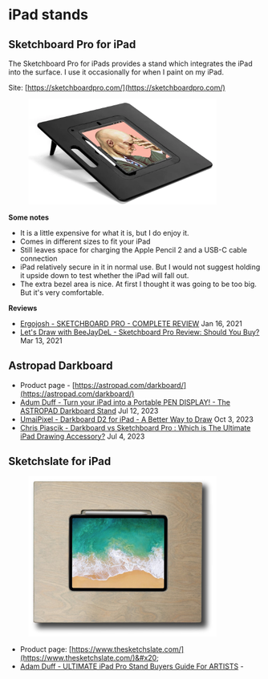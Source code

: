# iPad stands

## Sketchboard Pro for iPad

The Sketchboard Pro for iPads provides a stand which integrates the iPad into the surface. I use it occasionally for when I paint on my iPad.

Site: [https://sketchboardpro.com/](https://sketchboardpro.com/)

<div align="left">

<figure><img src="../../.gitbook/assets/image (203).png" alt="" width="375"><figcaption></figcaption></figure>

</div>

**Some notes**

* It is a little expensive for what it is, but I do enjoy it.
* Comes in different sizes to fit your iPad
* Still leaves space for charging the Apple Pencil 2 and a USB-C cable connection
* iPad relatively secure in it in normal use. But I would not suggest holding it upside down to test whether the iPad will fall out.
* The extra bezel area is nice. At first I thought it was going to be too big. But it's very comfortable.

**Reviews**

* [Ergojosh - SKETCHBOARD PRO - COMPLETE REVIEW](https://youtu.be/G8ZyAkj9LwI) Jan 16, 2021
* [Let's Draw with BeeJayDeL - Sketchboard Pro Review: Should You Buy?](https://www.youtube.com/watch?v=gcoZ8m1pUJA) Mar 13, 2021



## Astropad Darkboard

* Product page - [https://astropad.com/darkboard/](https://astropad.com/darkboard/)  &#x20;
* [Adum Duff - Turn your iPad into a Portable PEN DISPLAY! - The ASTROPAD Darkboard Stand](https://www.youtube.com/watch?v=xoBbskGIExU) Jul 12, 2023&#x20;
* [UmaiPixel - Darkboard D2 for iPad - A Better Way to Draw](https://www.youtube.com/watch?v=fhMmJJcqzWs) Oct 3, 2023
* [Chris Piascik - Darkboard vs Sketchboard Pro : Which is The Ultimate iPad Drawing Accessory?](https://www.youtube.com/watch?v=reNp7wKJlLk) Jul 4, 2023

## Sketchslate for iPad

<div align="left">

<figure><img src="../../.gitbook/assets/image (83).png" alt="" width="375"><figcaption></figcaption></figure>

</div>

* Product page: [https://www.thesketchslate.com/](https://www.thesketchslate.com/)&#x20;
* [Adam Duff - ULTIMATE iPad Pro Stand Buyers Guide For ARTISTS](https://youtu.be/I4M1HzcAjEM) - &#x20;

